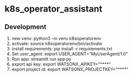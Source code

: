 # k8s_operator_assistant

## Development
1. new venv: python3 -m venv k8soperatorenv
2. activate: source k8soperatorenv/bin/activate
3. install requirements: pip install -r requirements.txt
4. Set user_agent: export USER_AGENT="MyUserAgent/1.0"
5. Run app: streamlit run app.py
6. export api key: export WATSONX_APIKEY="****"
7. export project id: export WATSONX_PROJECTKEY="****"